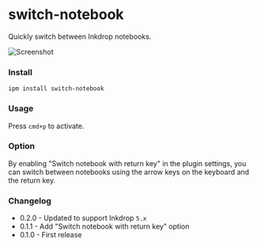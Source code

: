 # switch-notebook

Quickly switch between Inkdrop notebooks.

![Screenshot](https://github.marconijr.com/switch-notebook/screenshot.png)

### Install

```
ipm install switch-notebook
```

### Usage

Press `cmd+p` to activate.

### Option

By enabling "Switch notebook with return key" in the plugin settings, you can switch between notebooks using the arrow keys on the keyboard and the return key.

### Changelog

- 0.2.0 - Updated to support Inkdrop `5.x`
- 0.1.1 - Add "Switch notebook with return key" option
- 0.1.0 - First release
